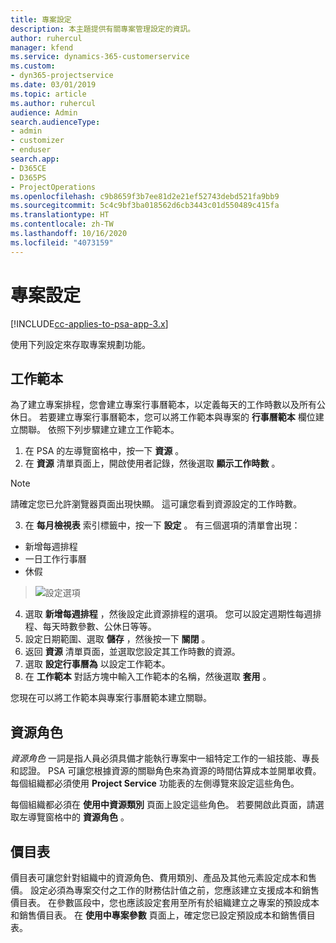 ```yaml
---
title: 專案設定
description: 本主題提供有關專案管理設定的資訊。
author: ruhercul
manager: kfend
ms.service: dynamics-365-customerservice
ms.custom:
- dyn365-projectservice
ms.date: 03/01/2019
ms.topic: article
ms.author: ruhercul
audience: Admin
search.audienceType:
- admin
- customizer
- enduser
search.app:
- D365CE
- D365PS
- ProjectOperations
ms.openlocfilehash: c9b8659f3b7ee81d2e21ef52743debd521fa9bb9
ms.sourcegitcommit: 5c4c9bf3ba018562d6cb3443c01d550489c415fa
ms.translationtype: HT
ms.contentlocale: zh-TW
ms.lasthandoff: 10/16/2020
ms.locfileid: "4073159"
---
```

# <a name="project-settings"></a>專案設定

[!INCLUDE[cc-applies-to-psa-app-3.x](../includes/cc-applies-to-psa-app-3x.md)]

使用下列設定來存取專案規劃功能。

## <a name="work-template"></a>工作範本

為了建立專案排程，您會建立專案行事曆範本，以定義每天的工作時數以及所有公休日。 若要建立專案行事曆範本，您可以將工作範本與專案的 **行事曆範本** 欄位建立關聯。 依照下列步驟建立建立工作範本。

1. 在 PSA 的左導覽窗格中，按一下 **資源** 。 
2. 在 **資源** 清單頁面上，開啟使用者記錄，然後選取 **顯示工作時數** 。

  > [!NOTE]
  > 請確定您已允許瀏覽器頁面出現快顯。 這可讓您看到資源設定的工作時數。
  
3. 在 **每月檢視表** 索引標籤中，按一下 **設定** 。 有三個選項的清單會出現： 

  - 新增每週排程
  - 一日工作行事曆
  - 休假

> ![設定選項](media/project-13.png)

4. 選取 **新增每週排程** ，然後設定此資源排程的選項。 您可以設定週期性每週排程、每天時數參數、公休日等等。
5. 設定日期範圍、選取 **儲存** ，然後按一下 **關閉** 。 
6. 返回 **資源** 清單頁面，並選取您設定其工作時數的資源。 
7. 選取 **設定行事曆為** 以設定工作範本。 
8. 在 **工作範本** 對話方塊中輸入工作範本的名稱，然後選取 **套用** 。 

您現在可以將工作範本與專案行事曆範本建立關聯。

## <a name="resource-roles"></a>資源角色

*資源角色* 一詞是指人員必須具備才能執行專案中一組特定工作的一組技能、專長和認證。 PSA 可讓您根據資源的關聯角色來為資源的時間估算成本並開單收費。 每個組織都必須使用 **Project Service** 功能表的左側導覽來設定這些角色。

每個組織都必須在 **使用中資源類別** 頁面上設定這些角色。 若要開啟此頁面，請選取左導覽窗格中的 **資源角色** 。

## <a name="price-lists"></a>價目表

價目表可讓您針對組織中的資源角色、費用類別、產品及其他元素設定成本和售價。 設定必須為專案交付之工作的財務估計值之前，您應該建立支援成本和銷售價目表。 在參數區段中，您也應該設定套用至所有於組織建立之專案的預設成本和銷售價目表。 在 **使用中專案參數** 頁面上，確定您已設定預設成本和銷售價目表。
